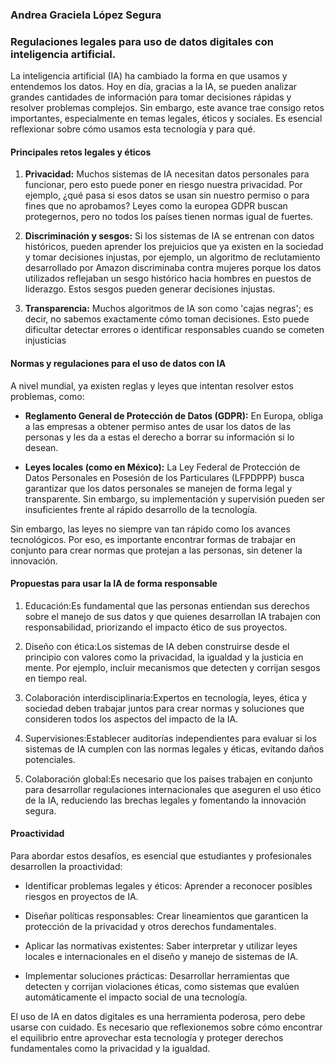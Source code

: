 ### **Andrea Graciela López Segura**

### **Regulaciones legales para uso de datos digitales con inteligencia artificial.**

La inteligencia artificial (IA) ha cambiado la forma en que usamos y entendemos los datos. Hoy en día, gracias a la IA, se pueden analizar grandes cantidades de información para tomar decisiones rápidas y resolver problemas complejos. Sin embargo, este avance trae consigo retos importantes, especialmente en temas legales, éticos y sociales. Es esencial reflexionar sobre cómo usamos esta tecnología y para qué.


#### **Principales retos legales y éticos**

1. **Privacidad:** Muchos sistemas de IA necesitan datos personales para funcionar, pero esto puede poner en riesgo nuestra privacidad. Por ejemplo, ¿qué pasa si esos datos se usan sin nuestro permiso o para fines que no aprobamos? Leyes como la europea GDPR buscan protegernos, pero no todos los países tienen normas igual de fuertes.

2. **Discriminación y sesgos:** Si los sistemas de IA se entrenan con datos históricos, pueden aprender los prejuicios que ya existen en la sociedad y tomar decisiones injustas, por ejemplo, un algoritmo de reclutamiento desarrollado por Amazon discriminaba contra mujeres porque los datos utilizados reflejaban un sesgo histórico hacia hombres en puestos de liderazgo. Estos sesgos pueden generar decisiones injustas.

3. **Transparencia:** Muchos algoritmos de IA son como 'cajas negras'; es decir, no sabemos exactamente cómo toman decisiones. Esto puede dificultar detectar errores o identificar responsables cuando se cometen injusticias


#### **Normas y regulaciones para el uso de datos con IA**

A nivel mundial, ya existen reglas y leyes que intentan resolver estos problemas, como:

- **Reglamento General de Protección de Datos (GDPR):** En Europa, obliga a las empresas a obtener permiso antes de usar los datos de las personas y les da a estas el derecho a borrar su información si lo desean.

- **Leyes locales (como en México):** La Ley Federal de Protección de Datos Personales en Posesión de los Particulares (LFPDPPP) busca garantizar que los datos personales se manejen de forma legal y transparente. Sin embargo, su implementación y supervisión pueden ser insuficientes frente al rápido desarrollo de la tecnología.

Sin embargo, las leyes no siempre van tan rápido como los avances tecnológicos. Por eso, es importante encontrar formas de trabajar en conjunto para crear normas que protejan a las personas, sin detener la innovación.


#### **Propuestas para usar la IA de forma responsable**

1. Educación:Es fundamental que las personas entiendan sus derechos sobre el manejo de sus datos y que quienes desarrollan IA trabajen con responsabilidad, priorizando el impacto ético de sus proyectos.

2. Diseño con ética:Los sistemas de IA deben construirse desde el principio con valores como la privacidad, la igualdad y la justicia en mente. Por ejemplo, incluir mecanismos que detecten y corrijan sesgos en tiempo real.

3. Colaboración interdisciplinaria:Expertos en tecnología, leyes, ética y sociedad deben trabajar juntos para crear normas y soluciones que consideren todos los aspectos del impacto de la IA.

4. Supervisiones:Establecer auditorías independientes para evaluar si los sistemas de IA cumplen con las normas legales y éticas, evitando daños potenciales. 

5. Colaboración global:Es necesario que los países trabajen en conjunto para desarrollar regulaciones internacionales que aseguren el uso ético de la IA, reduciendo las brechas legales y fomentando la innovación segura.


#### **Proactividad** 

Para abordar estos desafíos, es esencial que estudiantes y profesionales desarrollen la proactividad:

- Identificar problemas legales y éticos: Aprender a reconocer posibles riesgos en proyectos de IA.

- Diseñar políticas responsables: Crear lineamientos que garanticen la protección de la privacidad y otros derechos fundamentales.

- Aplicar las normativas existentes: Saber interpretar y utilizar leyes locales e internacionales en el diseño y manejo de sistemas de IA.

- Implementar soluciones prácticas: Desarrollar herramientas que detecten y corrijan violaciones éticas, como sistemas que evalúen automáticamente el impacto social de una tecnología.

El uso de IA en datos digitales es una herramienta poderosa, pero debe usarse con cuidado. Es necesario que reflexionemos sobre cómo encontrar el equilibrio entre aprovechar esta tecnología y proteger derechos fundamentales como la privacidad y la igualdad. 


